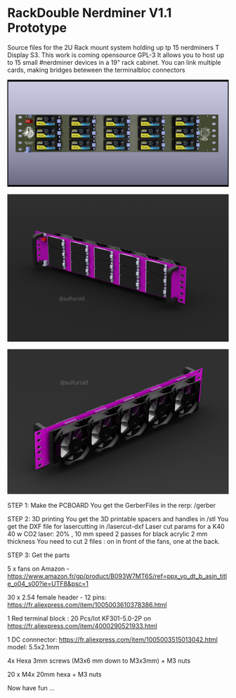 # RackDouble Nerdminer V1.1 Prototype
Source files for the 2U Rack mount system holding up tp 15 nerdminers T Display S3.
This work is coming opensource GPL-3 
It allows you to host up to 15 small #nerdminer devices in a 19" rack cabinet.
You can link multiple cards, making bridges beteween the terminalbloc connectors

![alt text](https://github.com/ccadic/RackDoubleNerdminer/blob/main/pictures/DoubleRackMount2U.jpg)

![alt text](https://github.com/ccadic/RackDoubleNerdminer/blob/main/pictures/doubleracksolid4.JPG)

![alt text](https://github.com/ccadic/RackDoubleNerdminer/blob/main/pictures/doubleracksolid5.JPG)


STEP 1: Make the PCBOARD
You get the GerberFiles in the rerp: /gerber

STEP 2: 3D printing
You get the 3D printable spacers and handles in /stl
You get the DXF file for lasercutting in /lasercut-dxf
Laser cut params for a K40 40 w CO2 laser: 20% , 10 mm speed 2 passes for black acrylic 2 mm thickness
You need to cut 2 files : on in front of the fans, one at the back.

STEP 3: Get the parts

5 x fans on Amazon - https://www.amazon.fr/gp/product/B093W7MT6S/ref=ppx_yo_dt_b_asin_title_o04_s00?ie=UTF8&psc=1

30 x 2.54 female header - 12 pins: https://fr.aliexpress.com/item/1005003610378386.html

1 Red terminal block : 20 Pcs/lot KF301-5.0-2P on https://fr.aliexpress.com/item/4000290521933.html

1 DC connnector: https://fr.aliexpress.com/item/1005003515013042.html model:  5.5x2.1mm

4x Hexa 3mm screws  (M3x6 mm down to M3x3mm) + M3 nuts

20 x M4x 20mm hexa + M3 nuts


Now have fun ...






